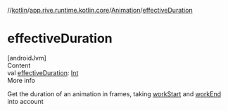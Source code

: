 //[kotlin](../../../index.md)/[app.rive.runtime.kotlin.core](../index.md)/[Animation](index.md)/[effectiveDuration](effective-duration.md)



# effectiveDuration  
[androidJvm]  
Content  
val [effectiveDuration](effective-duration.md): [Int](https://kotlinlang.org/api/latest/jvm/stdlib/kotlin/-int/index.html)  
More info  


Get the duration of an animation in frames, taking [workStart](work-start.md) and [workEnd](work-end.md) into account

  



